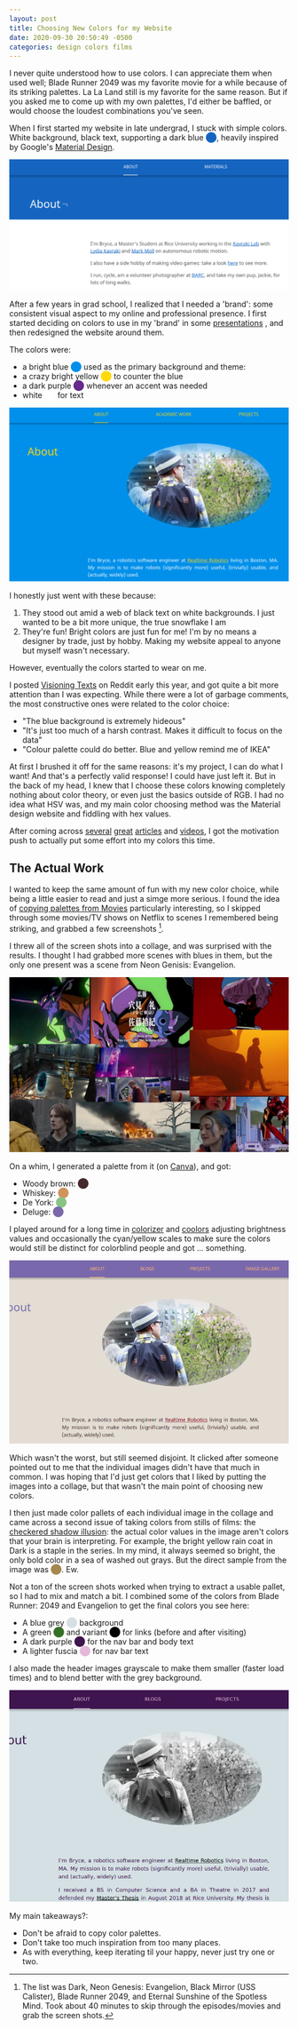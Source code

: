 ```yaml
---
layout: post
title: Choosing New Colors for my Website
date: 2020-09-30 20:50:49 -0500
categories: design colors films
---
```


I never quite understood how to use colors. I can appreciate them when used well; Blade Runner 2049 was
my favorite movie for a while because of its striking palettes. La La Land still is my favorite for the same reason. But if you asked me
to come up with my own palettes, I'd either be baffled, or would choose the loudest combinations you've seen.

When I first started my website in late undergrad, I stuck with simple colors. White background, black text, supporting a dark blue <span style="color:#1565C0;">⬤</span>,
heavily inspired by Google's [Material Design](https://material.io/design/).

![My original website design](/assets/blogs/colors/original_website.png)

After a few years in grad school, I realized that I needed a 'brand': some consistent visual aspect to my online  and professional presence.
I first started deciding on colors to use in my 'brand' in some [presentations](https://brycewilley.xyz/comp600talk/) , and then redesigned the website around them.

The colors were:

* a bright blue <span style="color:#0090EA;">⬤</span> used as the primary background and theme: 
* a crazy bright yellow <span style="color:#ffd90a;">⬤</span> to counter the blue
* a dark purple <span style="color:#66298c;">⬤</span> whenever an accent was needed
* white <span style="color:#ffffff;">⬤</span> for text

![My website before the color redesign](/assets/blogs/colors/website_v2.png)

I honestly just went with these because:

1. They stood out amid a web of black text on white backgrounds. I just wanted to be a bit more unique, the true snowflake I am
2. They're fun! Bright colors are just fun for me! I'm by no means a designer by trade, just by hobby. Making my website appeal to anyone but myself wasn't necessary.

However, eventually the colors started to wear on me.

I posted [Visioning Texts](/visioning_texts/) on Reddit early this year, and got quite a bit more attention than I was expecting. While there were a lot of garbage comments, the most constructive ones were related to the color choice:

* "The blue background is extremely hideous"
* "It's just too much of a harsh contrast. Makes it difficult to focus on the data"
* "Colour palette could do better. Blue and yellow remind me of IKEA"

At first I brushed it off for the same reasons: it's my project, I can do what I want! And that's a perfectly valid response! I could have just left it. 
But in the back of my head, I knew that I choose these colors knowing completely nothing about color theory, or even just the basics outside of RGB. I had no idea what HSV was, and my main color choosing method was the Material design website and fiddling with hex values.

After coming across [several](https://www.youtube.com/watch?v=FTKP0Y9MVus) 
  [great](https://blog.datawrapper.de/beautifulcolors) [articles](https://blog.datawrapper.de/colorguide) and [videos](https://www.youtube.com/watch?v=cPeqyGig0vQ),
I got the motivation push to actually put some effort into my colors this time.

## The Actual Work

I wanted to keep the same amount of fun with my new color choice, while being a little easier to read and just a simge more serious. 
I found the idea of [copying palettes from Movies](https://blog.datawrapper.de/colorguide/#4) particularly interesting, so I skipped through some movies/TV shows on Netflix to scenes I remembered being striking, and grabbed a few screenshots [^1].

I threw all of the screen shots into a collage, and was surprised with the results. I thought I had grabbed more scenes with blues in them, but the only one present was a scene from Neon Genisis: Evangelion.

![A collage of screenshots from my favorite films](/assets/blogs/colors/film_collage.jpg)

On a whim, I generated a palette from it (on [Canva](https://www.canva.com/colors/color-palette-generator/)), and got:

* Woody brown: <span style="color:#442a2d;">⬤</span>
* Whiskey: <span style="color:#d0935d;">⬤</span>
* De York: <span style="color:#88c484;">⬤</span>
* Deluge: <span style="color:#7a68ac;">⬤</span>

I played around for a long time in [colorizer](http://colorizer.org/) and [coolors](https://coolors.co) adjusting brightness values and occasionally the cyan/yellow scales to make sure the colors would still be distinct for colorblind people and got ... something.

![The first redesign](/assets/blogs/colors/redesign_v3_0.png)

Which wasn't the worst, but still seemed disjoint. It clicked after someone pointed out to me that the individual images didn't have that much in common. I was hoping that I'd just get colors that I liked by putting the images into a collage, but that wasn't the main point of choosing new colors. 

I then just made color pallets of each individual image in the collage and came across a second issue of taking colors from stills of films: the [checkered shadow illusion](https://en.wikipedia.org/wiki/Checker_shadow_illusion): the actual color values in the image aren't colors that your brain is interpreting.
For example, the bright yellow rain coat in Dark is a staple in the series. In my mind, it always seemed so bright, the only bold color in a sea of washed out grays.
But the direct sample from the image was <span style="color:#a5884f;">⬤</span>. Ew.

Not a ton of the screen shots worked when trying to extract a usable pallet, so I had to mix and match a bit. I combined some of the colors from Blade Runner: 2049 and Evangelion to get the final colors you see here:

* A blue grey <span style="color:#d4e0e3;">⬤</span> background
* A green <span style="color:#367026;">⬤</span> and variant <span style="color:#000000;">⬤</span> for links (before and after visiting)
* A dark purple <span style="color:#3e154f;">⬤</span> for the nav bar and body text
* A lighter fuscia <span style="color:#e4b8da;">⬤</span> for nav bar text

I also made the header images grayscale to make them smaller (faster load times) and to blend better with the grey background.

![The final redesign](/assets/blogs/colors/redesign_v3_1.png)

My main takeaways?:

* Don't be afraid to copy color palettes.
* Don't take too much inspiration from too many places.
* As with everything, keep iterating til your happy, never just try one or two.

[^1]: The list was Dark, Neon Genesis: Evangelion, Black Mirror (USS Calister), Blade Runner 2049, and Eternal Sunshine of the Spotless Mind. Took about 40 minutes to skip through the episodes/movies and grab the screen shots.
